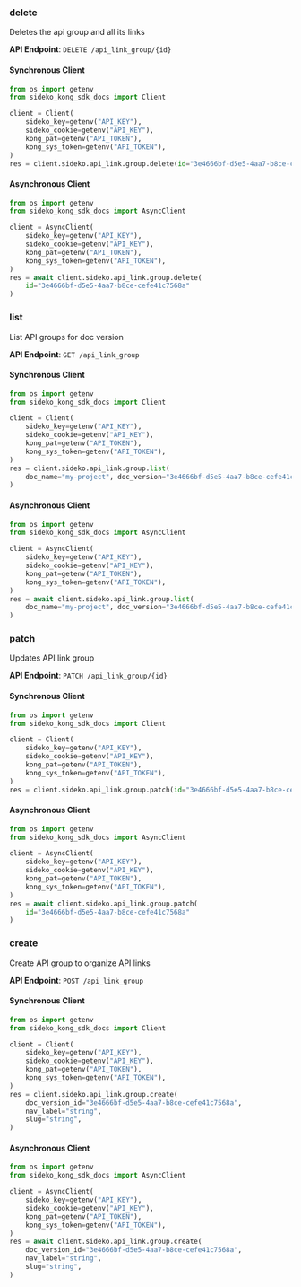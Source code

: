 
### delete <a name="delete"></a>
Deletes the api group and all its links



**API Endpoint**: `DELETE /api_link_group/{id}`

#### Synchronous Client

```python
from os import getenv
from sideko_kong_sdk_docs import Client

client = Client(
    sideko_key=getenv("API_KEY"),
    sideko_cookie=getenv("API_KEY"),
    kong_pat=getenv("API_TOKEN"),
    kong_sys_token=getenv("API_TOKEN"),
)
res = client.sideko.api_link.group.delete(id="3e4666bf-d5e5-4aa7-b8ce-cefe41c7568a")
```

#### Asynchronous Client

```python
from os import getenv
from sideko_kong_sdk_docs import AsyncClient

client = AsyncClient(
    sideko_key=getenv("API_KEY"),
    sideko_cookie=getenv("API_KEY"),
    kong_pat=getenv("API_TOKEN"),
    kong_sys_token=getenv("API_TOKEN"),
)
res = await client.sideko.api_link.group.delete(
    id="3e4666bf-d5e5-4aa7-b8ce-cefe41c7568a"
)
```

### list <a name="list"></a>
List API groups for doc version



**API Endpoint**: `GET /api_link_group`

#### Synchronous Client

```python
from os import getenv
from sideko_kong_sdk_docs import Client

client = Client(
    sideko_key=getenv("API_KEY"),
    sideko_cookie=getenv("API_KEY"),
    kong_pat=getenv("API_TOKEN"),
    kong_sys_token=getenv("API_TOKEN"),
)
res = client.sideko.api_link.group.list(
    doc_name="my-project", doc_version="3e4666bf-d5e5-4aa7-b8ce-cefe41c7568a"
)
```

#### Asynchronous Client

```python
from os import getenv
from sideko_kong_sdk_docs import AsyncClient

client = AsyncClient(
    sideko_key=getenv("API_KEY"),
    sideko_cookie=getenv("API_KEY"),
    kong_pat=getenv("API_TOKEN"),
    kong_sys_token=getenv("API_TOKEN"),
)
res = await client.sideko.api_link.group.list(
    doc_name="my-project", doc_version="3e4666bf-d5e5-4aa7-b8ce-cefe41c7568a"
)
```

### patch <a name="patch"></a>
Updates API link group



**API Endpoint**: `PATCH /api_link_group/{id}`

#### Synchronous Client

```python
from os import getenv
from sideko_kong_sdk_docs import Client

client = Client(
    sideko_key=getenv("API_KEY"),
    sideko_cookie=getenv("API_KEY"),
    kong_pat=getenv("API_TOKEN"),
    kong_sys_token=getenv("API_TOKEN"),
)
res = client.sideko.api_link.group.patch(id="3e4666bf-d5e5-4aa7-b8ce-cefe41c7568a")
```

#### Asynchronous Client

```python
from os import getenv
from sideko_kong_sdk_docs import AsyncClient

client = AsyncClient(
    sideko_key=getenv("API_KEY"),
    sideko_cookie=getenv("API_KEY"),
    kong_pat=getenv("API_TOKEN"),
    kong_sys_token=getenv("API_TOKEN"),
)
res = await client.sideko.api_link.group.patch(
    id="3e4666bf-d5e5-4aa7-b8ce-cefe41c7568a"
)
```

### create <a name="create"></a>
Create API group to organize API links



**API Endpoint**: `POST /api_link_group`

#### Synchronous Client

```python
from os import getenv
from sideko_kong_sdk_docs import Client

client = Client(
    sideko_key=getenv("API_KEY"),
    sideko_cookie=getenv("API_KEY"),
    kong_pat=getenv("API_TOKEN"),
    kong_sys_token=getenv("API_TOKEN"),
)
res = client.sideko.api_link.group.create(
    doc_version_id="3e4666bf-d5e5-4aa7-b8ce-cefe41c7568a",
    nav_label="string",
    slug="string",
)
```

#### Asynchronous Client

```python
from os import getenv
from sideko_kong_sdk_docs import AsyncClient

client = AsyncClient(
    sideko_key=getenv("API_KEY"),
    sideko_cookie=getenv("API_KEY"),
    kong_pat=getenv("API_TOKEN"),
    kong_sys_token=getenv("API_TOKEN"),
)
res = await client.sideko.api_link.group.create(
    doc_version_id="3e4666bf-d5e5-4aa7-b8ce-cefe41c7568a",
    nav_label="string",
    slug="string",
)
```
